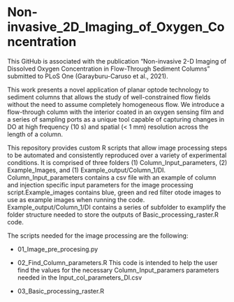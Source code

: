 # Non-invasive_2D_Imaging_of_Oxygen_Concentration
This GitHub is associated with the publication “Non-invasive 2-D Imaging of Dissolved Oxygen Concentration in Flow-Through Sediment Columns” submitted to PLoS One (Garayburu-Caruso et al., 2021). 

This work presents a novel application of planar optode technology to sediment columns that allows the study of well-constrained flow fields without the need to assume completely homogeneous flow. We introduce a flow-through column with the interior coated in an oxygen sensing film and a series of sampling ports as a unique tool capable of capturing changes in DO at high frequency (10 s) and spatial (< 1 mm) resolution across the length of a column. 

This repository provides custom R scripts that allow image processing steps to be automated and consistently reproduced over a variety of experimental conditions. It is comprised of three folders (1) Column_Input_parameters, (2) Example_Images, and (1) Example_output/Column_1/DI. Column_Input_parameters contains a csv file with an example of column and injection specific input parameters for the image processing script.Example_images contains blue, green and red filter otode images to use as example images when running the code. Example_output/Column_1/DI contains a series of subfolder to examplify the folder structure needed to store the outputs of Basic_processing_raster.R code. 

The scripts needed for the image processing are the following: 
- 01_Image_pre_procesing.py

- 02_Find_Column_parameters.R
 This code is intended to help the user find the values for the necessary Column_Input_paramers parameters needed in the Input_col_parameters_DI.csv

- 03_Basic_processing_raster.R
